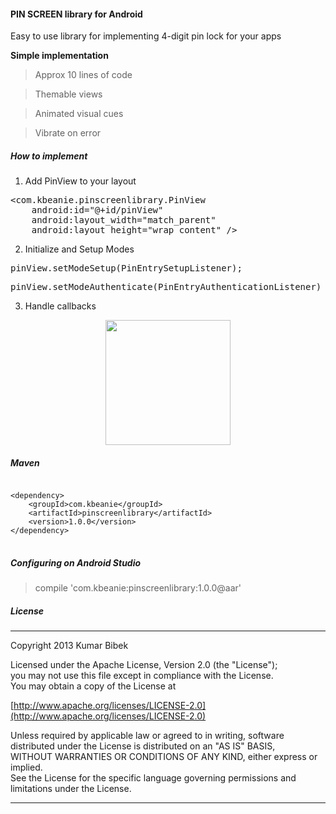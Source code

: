 #### PIN SCREEN library for Android
Easy to use library for implementing 4-digit pin lock for your apps

**Simple implementation**
> Approx 10 lines of code

> Themable views

> Animated visual cues

> Vibrate on error


##### How to implement

1. Add PinView to your layout
<pre>
&lt;com.kbeanie.pinscreenlibrary.PinView
    android:id="@+id/pinView"
    android:layout_width="match_parent"
    android:layout_height="wrap_content" /&gt;
</pre>

2. Initialize and Setup Modes
<pre>
pinView.setModeSetup(PinEntrySetupListener);
</pre>
<pre>
pinView.setModeAuthenticate(PinEntryAuthenticationListener)
</pre>

3. Handle callbacks


<div style="text-align: center;">
    <img src="demo.gif" width="200"/>
</div>

##### Maven
<pre>
<code>
&lt;dependency&gt;
    &lt;groupId&gt;com.kbeanie&lt;/groupId&gt;
    &lt;artifactId&gt;pinscreenlibrary&lt;/artifactId&gt;
    &lt;version&gt;1.0.0&lt;/version&gt;
&lt;/dependency&gt;
</code>
</pre>

##### Configuring on Android Studio
> compile 'com.kbeanie:pinscreenlibrary:1.0.0@aar'

##### License
-----------------------------------------------------------------------------------

Copyright 2013 Kumar Bibek

Licensed under the Apache License, Version 2.0 (the "License");<br />
you may not use this file except in compliance with the License.<br />
You may obtain a copy of the License at

[http://www.apache.org/licenses/LICENSE-2.0](http://www.apache.org/licenses/LICENSE-2.0)

Unless required by applicable law or agreed to in writing, software<br />
distributed under the License is distributed on an "AS IS" BASIS,<br />
WITHOUT WARRANTIES OR CONDITIONS OF ANY KIND, either express or implied.<br />
See the License for the specific language governing permissions and<br />
limitations under the License.

-----------------------------------------------------------------------------------